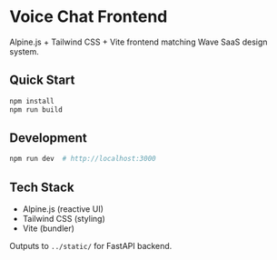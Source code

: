 # Voice Chat Frontend

Alpine.js + Tailwind CSS + Vite frontend matching Wave SaaS design system.

## Quick Start

```bash
npm install
npm run build
```

## Development

```bash
npm run dev  # http://localhost:3000
```

## Tech Stack

- Alpine.js (reactive UI)
- Tailwind CSS (styling)
- Vite (bundler)

Outputs to `../static/` for FastAPI backend.
